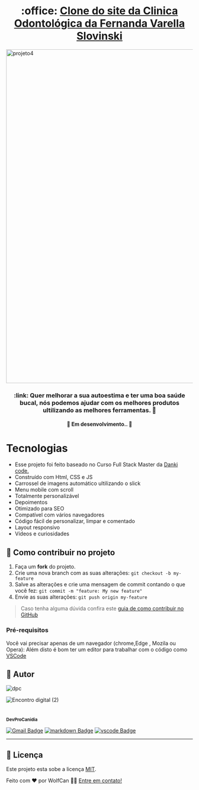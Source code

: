 <h1 align="center">
     :office: <a href="#" alt="criação de site"> Clone do site da Clinica Odontológica da Fernanda Varella Slovinski </a>
</h1>

<img width="902" alt="projeto4" src="https://user-images.githubusercontent.com/89031935/183540972-806096e0-70a7-4723-a643-948aee7dda55.png">
<h3 align="center">
    :link: Quer melhorar a sua autoestima e ter uma boa saúde bucal, nós podemos ajudar com os melhores produtos ultilizando as melhores ferramentas. 💚
</h3>

<h4 align="center">
	🚧   Em desenvolvimento..  🚧
</h4>

Tecnologias
=================
<!--ts-->
* Esse projeto foi feito baseado no Curso Full Stack Master da [Danki code.](https://cursos.dankicode.com/)
* Construído com Html, CSS e JS 
* Carrossel de imagens automático ultilizando o slick 
* Menu mobile com scroll
* Totalmente personalizável
* Depoimentos
* Otimizado para SEO
* Compatível com vários navegadores
* Código fácil de personalizar, limpar e comentado
* Layout responsivo
* Vídeos e curiosidades
<!--ts-->

## 💪 Como contribuir no projeto

1. Faça um **fork** do projeto.
2. Crie uma nova branch com as suas alterações: `git checkout -b my-feature`
3. Salve as alterações e crie uma mensagem de commit contando o que você fez: `git commit -m "feature: My new feature"`
4. Envie as suas alterações: `git push origin my-feature`
> Caso tenha alguma dúvida confira este [guia de como contribuir no GitHub](./CONTRIBUTING.md)

### Pré-requisitos

Você vai precisar apenas de um navegador (chrome,Edge , Mozila ou Opera):
Além disto é bom ter um editor para trabalhar com o código como [VSCode](https://code.visualstudio.com/)

## 🦸 Autor
![dpc](https://user-images.githubusercontent.com/89031935/183227453-24b6fcd2-b267-46d3-a2a3-90302a17ed3d.jpg)

![Encontro digital (2)](https://user-images.githubusercontent.com/89031935/183225863-06fe59fe-be43-4949-960a-943b566defdd.png)

 <br />
 <sub><b>DevProCanidia</b></sub><a href="https://github.com/DevProCanidia">
 <br />


[![Gmail Badge](https://img.shields.io/badge/-canniggya@gmail.com-c14438?style=flat-square&logo=Gmail&logoColor=white&link=mailto:canniggya@gmail.com)](mailto:canniggya@gmail.com)
[![markdown Badge](https://img.shields.io/badge/Markdown-000000?style=for-the-badge&logo=markdown&logoColor=white)](mailto:canniggya@gmail.com)
[![vscode Badge](https://img.shields.io/badge/VSCode-0078D4?style=for-the-badge&logo=visual%20studio%20code&logoColor=white)](mailto:canniggya@gmail.com)

---

## 📝 Licença

Este projeto esta sobe a licença [MIT](./LICENSE).

Feito com ❤️ por WolfCan 👋🏽 [Entre em contato!](www.linkedin.com/in/alexsandro-santos-sousa-4948ba26)

